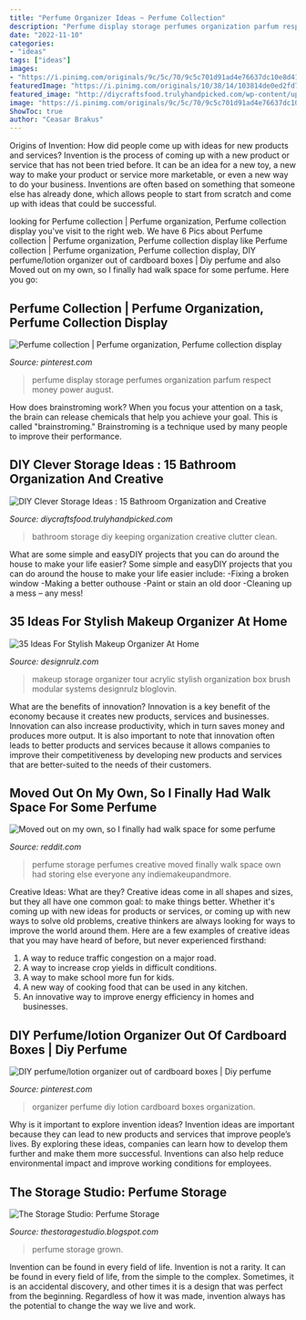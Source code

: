```yaml
---
title: "Perfume Organizer Ideas ~ Perfume Collection"
description: "Perfume display storage perfumes organization parfum respect money power august"
date: "2022-11-10"
categories:
- "ideas"
tags: ["ideas"]
images:
- "https://i.pinimg.com/originals/9c/5c/70/9c5c701d91ad4e76637dc10e8d416543.jpg"
featuredImage: "https://i.pinimg.com/originals/10/38/14/103814de0ed2fd7fb94573fb068bdaf1.jpg"
featured_image: "http://diycraftsfood.trulyhandpicked.com/wp-content/uploads/2016/06/DIY-Bathroom-Storage_p5.jpg"
image: "https://i.pinimg.com/originals/9c/5c/70/9c5c701d91ad4e76637dc10e8d416543.jpg"
ShowToc: true
author: "Ceasar Brakus"
---
```



Origins of Invention: How did people come up with ideas for new products and services?
Invention is the process of coming up with a new product or service that has not been tried before. It can be an idea for a new toy, a new way to make your product or service more marketable, or even a new way to do your business. Inventions are often based on something that someone else has already done, which allows people to start from scratch and come up with ideas that could be successful.

	

		
looking for Perfume collection | Perfume organization, Perfume collection display you've visit to the right web. We have 6 Pics about Perfume collection | Perfume organization, Perfume collection display like Perfume collection | Perfume organization, Perfume collection display, DIY perfume/lotion organizer out of cardboard boxes | Diy perfume and also Moved out on my own, so I finally had walk space for some perfume. Here you go:
		
    
## Perfume Collection | Perfume Organization, Perfume Collection Display

<img loading=lazy src="https://i.pinimg.com/originals/9c/5c/70/9c5c701d91ad4e76637dc10e8d416543.jpg" onerror="this.onerror=null;this.src='https://tse2.mm.bing.net/th?id=OIP.IVHtWshQ97ulbr5cGM-hmQHaJx&amp;pid=15.1';" alt="Perfume collection | Perfume organization, Perfume collection display">

_Source: pinterest.com_

>perfume display storage perfumes organization parfum respect money power august. 

	

How does brainstroming work?
When you focus your attention on a task, the brain can release chemicals that help you achieve your goal. This is called "brainstroming." Brainstroming is a technique used by many people to improve their performance.

    
## DIY Clever Storage Ideas : 15 Bathroom Organization And Creative

<img loading=lazy src="http://diycraftsfood.trulyhandpicked.com/wp-content/uploads/2016/06/DIY-Bathroom-Storage_p5.jpg" onerror="this.onerror=null;this.src='https://tse4.mm.bing.net/th?id=OIP.QLLob_A50BcQJZ_46cuKSwHaJn&amp;pid=15.1';" alt="DIY Clever Storage Ideas : 15 Bathroom Organization and Creative">

_Source: diycraftsfood.trulyhandpicked.com_

>bathroom storage diy keeping organization creative clutter clean. 

	

What are some simple and easyDIY projects that you can do around the house to make your life easier?
Some simple and easyDIY projects that you can do around the house to make your life easier include: 
-Fixing a broken window 
-Making a better outhouse 
-Paint or stain an old door 
-Cleaning up a mess – any mess!

    
## 35 Ideas For Stylish Makeup Organizer At Home

<img loading=lazy src="https://cdn.designrulz.com/wp-content/uploads/2017/03/Makeup-Organizer-designrulz-7.png" onerror="this.onerror=null;this.src='https://tse1.mm.bing.net/th?id=OIP.yEOIKmZ3iDtFzuPKkPCvewHaLH&amp;pid=15.1';" alt="35 Ideas For Stylish Makeup Organizer At Home">

_Source: designrulz.com_

>makeup storage organizer tour acrylic stylish organization box brush modular systems designrulz bloglovin. 

	

What are the benefits of innovation?
Innovation is a key benefit of the economy because it creates new products, services and businesses. Innovation can also increase productivity, which in turn saves money and produces more output. It is also important to note that innovation often leads to better products and services because it allows companies to improve their competitiveness by developing new products and services that are better-suited to the needs of their customers.

    
## Moved Out On My Own, So I Finally Had Walk Space For Some Perfume

<img loading=lazy src="https://preview.redd.it/gdcu3xazrzr11.jpg?auto=webp&amp;s=cd0bfe512dc69f73c104e135235efebc190bdf7e" onerror="this.onerror=null;this.src='https://tse2.mm.bing.net/th?id=OIP.q_9YB4p_Wzt8pT1OZpVGeQHaJ4&amp;pid=15.1';" alt="Moved out on my own, so I finally had walk space for some perfume">

_Source: reddit.com_

>perfume storage perfumes creative moved finally walk space own had storing else everyone any indiemakeupandmore. 

	

Creative Ideas: What are they?
Creative ideas come in all shapes and sizes, but they all have one common goal: to make things better. Whether it's coming up with new ideas for products or services, or coming up with new ways to solve old problems, creative thinkers are always looking for ways to improve the world around them. Here are a few examples of creative ideas that you may have heard of before, but never experienced firsthand: 
1. A way to reduce traffic congestion on a major road.
2. A way to increase crop yields in difficult conditions.
3. A way to make school more fun for kids.
4. A new way of cooking food that can be used in any kitchen.
5. An innovative way to improve energy efficiency in homes and businesses.

    
## DIY Perfume/lotion Organizer Out Of Cardboard Boxes | Diy Perfume

<img loading=lazy src="https://i.pinimg.com/originals/10/38/14/103814de0ed2fd7fb94573fb068bdaf1.jpg" onerror="this.onerror=null;this.src='https://tse4.mm.bing.net/th?id=OIP.Op6n60QDzICd2VCGP15fnAHaJ4&amp;pid=15.1';" alt="DIY perfume/lotion organizer out of cardboard boxes | Diy perfume">

_Source: pinterest.com_

>organizer perfume diy lotion cardboard boxes organization. 

	

Why is it important to explore invention ideas?
Invention ideas are important because they can lead to new products and services that improve people’s lives. By exploring these ideas, companies can learn how to develop them further and make them more successful. Inventions can also help reduce environmental impact and improve working conditions for employees.

    
## The Storage Studio: Perfume Storage

<img loading=lazy src="http://4.bp.blogspot.com/-hH0PvOhewJc/UG49JieJNrI/AAAAAAAAAwM/Is671dz5AtQ/s1600/IMG_5142.JPG" onerror="this.onerror=null;this.src='https://tse4.mm.bing.net/th?id=OIP.P0jwa-iFtr5zpgTFg0G6lwHaJ4&amp;pid=15.1';" alt="The Storage Studio: Perfume Storage">

_Source: thestoragestudio.blogspot.com_

>perfume storage grown. 

	

Invention can be found in every field of life.
Invention is not a rarity. It can be found in every field of life, from the simple to the complex. Sometimes, it is an accidental discovery, and other times it is a design that was perfect from the beginning. Regardless of how it was made, invention always has the potential to change the way we live and work.

